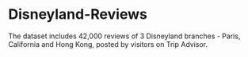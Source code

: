 # Disneyland-Reviews
The dataset includes 42,000 reviews of 3 Disneyland branches - Paris, California and Hong Kong, posted by visitors on Trip Advisor.
